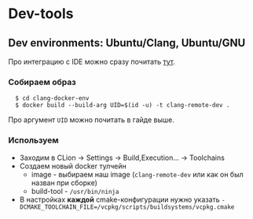 # Dev-tools

## Dev environments: Ubuntu/Clang, Ubuntu/GNU

Про интеграцию с IDE можно сразу почитать [тут](https://www.jetbrains.com/help/clion/clion-toolchains-in-docker.html#build-and-run).

### Собираем образ

```
  $ cd clang-docker-env
  $ docker build --build-arg UID=$(id -u) -t clang-remote-dev .
```

Про аргумент `UID` можно почитать в гайде выше.

### Используем

- Заходим в CLion -> Settings -> Build,Execution... -> Toolchains
- Создаем новый docker тулчейн
  * image - выбираем наш image (`clang-remote-dev` или как он был назван при сборке)
  * build-tool - `/usr/bin/ninja`
- В настройках **каждой** cmake-конфигурации нужно указать `-DCMAKE_TOOLCHAIN_FILE=/vcpkg/scripts/buildsystems/vcpkg.cmake`
